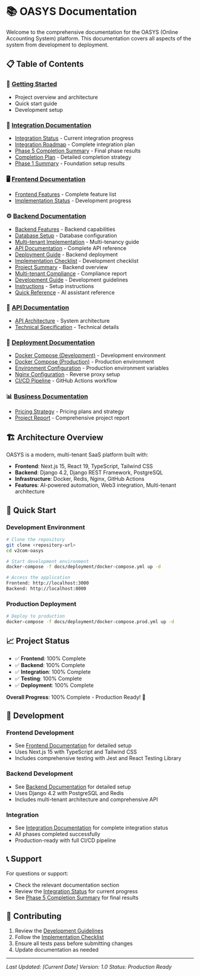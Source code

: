 # 📚 OASYS Documentation

Welcome to the comprehensive documentation for the OASYS (Online Accounting System) platform. This documentation covers all aspects of the system from development to deployment.

## 📋 Table of Contents

### 🚀 [Getting Started](./README.md)
- Project overview and architecture
- Quick start guide
- Development setup

### 🎯 [Integration Documentation](./integration/)
- [Integration Status](./integration/INTEGRATION_STATUS.md) - Current integration progress
- [Integration Roadmap](./integration/INTEGRATION_ROADMAP.md) - Complete integration plan
- [Phase 5 Completion Summary](./integration/PHASE_5_COMPLETION_SUMMARY.md) - Final phase results
- [Completion Plan](./integration/COMPLETION_PLAN.md) - Detailed completion strategy
- [Phase 1 Summary](./integration/INTEGRATION_PHASE_1_SUMMARY.md) - Foundation setup results

### 🖥️ [Frontend Documentation](./frontend/)
- [Frontend Features](./frontend/FEATURES.md) - Complete feature list
- [Implementation Status](./frontend/IMPLEMENTATION_STATUS.md) - Development progress

### ⚙️ [Backend Documentation](./backend/)
- [Backend Features](./backend/FEATURES.md) - Backend capabilities
- [Database Setup](./backend/DATABASE_SETUP.md) - Database configuration
- [Multi-tenant Implementation](./backend/MULTI_TENANT_IMPLEMENTATION_GUIDE.md) - Multi-tenancy guide
- [API Documentation](./backend/API_DOCUMENTATION.md) - Complete API reference
- [Deployment Guide](./backend/DEPLOYMENT_GUIDE.md) - Backend deployment
- [Implementation Checklist](./backend/IMPLEMENTATION_CHECKLIST.md) - Development checklist
- [Project Summary](./backend/PROJECT_SUMMARY.md) - Backend overview
- [Multi-tenant Compliance](./backend/MULTI_TENANT_COMPLIANCE_REPORT.md) - Compliance report
- [Development Guide](./backend/BACKEND_DEVELOPMENT_GUIDE.md) - Development guidelines
- [Instructions](./backend/INSTRUCTIONS.md) - Setup instructions
- [Quick Reference](./backend/CURSOR_AI_QUICK_REFERENCE.md) - AI assistant reference

### 🔌 [API Documentation](./api/)
- [API Architecture](./api/API_ARCHITECTURE.md) - System architecture
- [Technical Specification](./api/TECHNICAL_SPECIFICATION.md) - Technical details

### 🚀 [Deployment Documentation](./deployment/)
- [Docker Compose (Development)](./deployment/docker-compose.yml) - Development environment
- [Docker Compose (Production)](./deployment/docker-compose.prod.yml) - Production environment
- [Environment Configuration](./deployment/env.production.example) - Production environment variables
- [Nginx Configuration](./deployment/nginx/nginx.conf) - Reverse proxy setup
- [CI/CD Pipeline](./deployment/.github/workflows/ci-cd.yml) - GitHub Actions workflow

### 📊 [Business Documentation](./)
- [Pricing Strategy](./NEW_PRICING.md) - Pricing plans and strategy
- [Project Report](./REPORT.md) - Comprehensive project report

## 🏗️ Architecture Overview

OASYS is a modern, multi-tenant SaaS platform built with:

- **Frontend**: Next.js 15, React 19, TypeScript, Tailwind CSS
- **Backend**: Django 4.2, Django REST Framework, PostgreSQL
- **Infrastructure**: Docker, Redis, Nginx, GitHub Actions
- **Features**: AI-powered automation, Web3 integration, Multi-tenant architecture

## 🚀 Quick Start

### Development Environment
```bash
# Clone the repository
git clone <repository-url>
cd v2com-oasys

# Start development environment
docker-compose -f docs/deployment/docker-compose.yml up -d

# Access the application
Frontend: http://localhost:3000
Backend: http://localhost:8000
```

### Production Deployment
```bash
# Deploy to production
docker-compose -f docs/deployment/docker-compose.prod.yml up -d
```

## 📈 Project Status

- ✅ **Frontend**: 100% Complete
- ✅ **Backend**: 100% Complete  
- ✅ **Integration**: 100% Complete
- ✅ **Testing**: 100% Complete
- ✅ **Deployment**: 100% Complete

**Overall Progress**: 100% Complete - Production Ready! 🎉

## 🔧 Development

### Frontend Development
- See [Frontend Documentation](./frontend/) for detailed setup
- Uses Next.js 15 with TypeScript and Tailwind CSS
- Includes comprehensive testing with Jest and React Testing Library

### Backend Development
- See [Backend Documentation](./backend/) for detailed setup
- Uses Django 4.2 with PostgreSQL and Redis
- Includes multi-tenant architecture and comprehensive API

### Integration
- See [Integration Documentation](./integration/) for complete integration status
- All phases completed successfully
- Production-ready with full CI/CD pipeline

## 📞 Support

For questions or support:
- Check the relevant documentation section
- Review the [Integration Status](./integration/INTEGRATION_STATUS.md) for current progress
- See [Phase 5 Completion Summary](./integration/PHASE_5_COMPLETION_SUMMARY.md) for final results

## 📝 Contributing

1. Review the [Development Guidelines](./backend/BACKEND_DEVELOPMENT_GUIDE.md)
2. Follow the [Implementation Checklist](./backend/IMPLEMENTATION_CHECKLIST.md)
3. Ensure all tests pass before submitting changes
4. Update documentation as needed

---

*Last Updated: [Current Date]*
*Version: 1.0*
*Status: Production Ready*